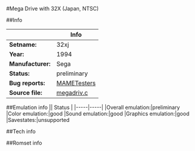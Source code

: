 #Mega Drive with 32X (Japan, NTSC)

##Info

||Info|
|-----|-----|
|**Setname:**|32xj
|**Year:**|1994
|**Manufacturer:**|Sega
|**Status:**|preliminary
|**Bug reports:**|[MAMETesters](http://mametesters.org/view_all_set.php?type=1&temporary=y&search=megadriv.c)
|**Source file:**|[megadriv.c](https://github.com/mamedev/mame/blob/master/src/mess/drivers/megadriv.c)

##Emulation info
|| Status |
|-----|-----|
|Overall emulation:|preliminary
|Color emulation:|good
|Sound emulation:|good
|Graphics emulation:|good
|Savestates:|unsupported

##Tech info

##Romset info

<!--- START OF EDITED COMMENT DO NOT TOUCH TEXT ABOVE-->
